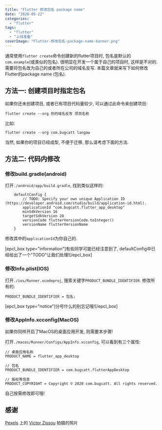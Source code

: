 ```yaml
---
title: "Flutter 修改包名 package name"
date: "2020-05-22"
categories: 
  - "flutter"
tags: 
  - "flutter"
  - "上线准备"
coverImage: "Flutter-修改包名-package-name-banner.png"
---
```


通常使用`flutter create`命令创建新的flutter项目时, 包名是默认的`com.example`(或类似的包名). 很明显在开发一个属于自己的项目时, 这样是不对的. 需要将包名改为自己的或者所在公司的域名反写. 本篇文章就来写下如何修改Flutter的package name (包名).

## 方法一: 创建项目时指定包名

如果你还未创建项目, 或者已有项目代码量较少, 可以通过此命令来创建项目:

```
flutter create --org 你的域名反写 项目名称
```

比如:

```
flutter create --org com.bugcatt langaw
```

当然, 如果你的项目已经成型, 不便于迁移, 那么请考虑下面的方法.

## 方法二: 代码内修改

### 修改build.gradle(android)

打开`./android/app/build.gradle`, 找到类似这样的:

```
    defaultConfig {
        // TODO: Specify your own unique Application ID (https://developer.android.com/studio/build/application-id.html).
        applicationId "com.bugcatt.flutter_app_desktop"
        minSdkVersion 16
        targetSdkVersion 28
        versionCode flutterVersionCode.toInteger()
        versionName flutterVersionName
    }
```

修改其中的`applicationId`为你自己的.

\[epcl\_box type="information"\]有些同学可能已经注意到了, defaultConfig中已经给出了一个"TODO"让我们处理!\[/epcl\_box\]

### 修改Info.plist(IOS)

打开`./ios/Runner.xcodeproj`, 搜索关键字`PRODUCT_BUNDLE_IDENTIFIER`. 修改所有的:

```
PRODUCT_BUNDLE_IDENTIFIER = 包名;
```

\[epcl\_box type="notice"\]分号什么的别忘记哦!\[/epcl\_box\]

### 修改AppInfo.xcconfig(MacOS)

如果你同样开启了MacOS的桌面应用开发, 则需要本步骤!

打开`./macos/Runner/Configs/AppInfo.xcconfig`, 可以看到有三个属性:

```
// 桌面应用名称
PRODUCT_NAME = flutter_app_desktop

// 包名
PRODUCT_BUNDLE_IDENTIFIER = com.bugcatt.flutterAppDesktop

// 版权等信息
PRODUCT_COPYRIGHT = Copyright © 2020 com.bugcatt. All rights reserved.
```

自己按需修改即可哦!

## 感谢

[Pexels](https://www.pexels.com/zh-cn/photo/220685/?utm_content=attributionCopyText&utm_medium=referral&utm_source=pexels) 上的 [Victor Zissou](https://www.pexels.com/zh-cn/@victor-zissou-6614?utm_content=attributionCopyText&utm_medium=referral&utm_source=pexels) 拍摄的照片
